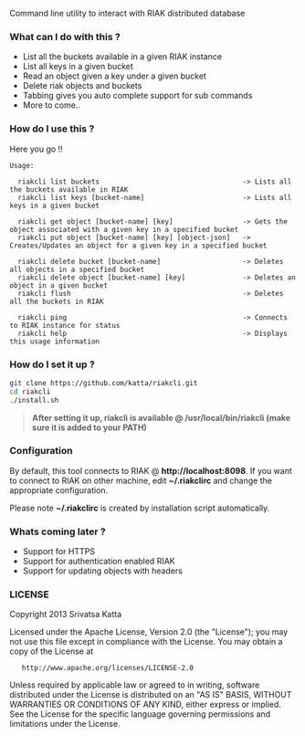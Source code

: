 Command line utility to interact with RIAK distributed database

### What can I do with this ?

* List all the buckets available in a given RIAK instance
* List all keys in a given bucket
* Read an object given a key under a given bucket
* Delete riak objects and buckets
* Tabbing gives you auto complete support for sub commands
* More to come..

### How do I use this ?

Here you go !!

```
Usage:

  riakcli list buckets                                   -> Lists all the buckets available in RIAK
  riakcli list keys [bucket-name]                        -> Lists all keys in a given bucket

  riakcli get object [bucket-name] [key]                 -> Gets the object associated with a given key in a specified bucket
  riakcli put object [bucket-name] [key] [object-json]   -> Creates/Updates an object for a given key in a specified bucket

  riakcli delete bucket [bucket-name]                    -> Deletes all objects in a specified bucket
  riakcli delete object [bucket-name] [key]              -> Deletes an object in a given bucket
  riakcli flush                                          -> Deletes all the buckets in RIAK

  riakcli ping                                           -> Connects to RIAK instance for status
  riakcli help                                           -> Displays this usage information
```

### How do I set it up ?

```bash
git clone https://github.com/katta/riakcli.git
cd riakcli      
./install.sh
```

> __After setting it up, riakcli is available @ /usr/local/bin/riakcli (make sure it is added to your PATH)__

### Configuration

By default, this tool connects to RIAK @ __http://localhost:8098__. 
If you want to connect to RIAK on other machine, edit __~/.riakclirc__ and change the appropriate configuration.

Please note __~/.riakclirc__ is created by installation script automatically.

### Whats coming later ?

* Support for HTTPS
* Support for authentication enabled RIAK
* Support for updating objects with headers


### LICENSE

Copyright 2013 Srivatsa Katta

   Licensed under the Apache License, Version 2.0 (the "License");
   you may not use this file except in compliance with the License.
   You may obtain a copy of the License at

       http://www.apache.org/licenses/LICENSE-2.0

   Unless required by applicable law or agreed to in writing, software
   distributed under the License is distributed on an "AS IS" BASIS,
   WITHOUT WARRANTIES OR CONDITIONS OF ANY KIND, either express or implied.
   See the License for the specific language governing permissions and
   limitations under the License.



